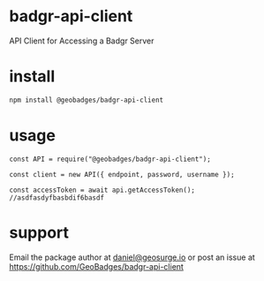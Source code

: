 # badgr-api-client
API Client for Accessing a Badgr Server

# install
```bash
npm install @geobadges/badgr-api-client
```

# usage
```
const API = require("@geobadges/badgr-api-client");

const client = new API({ endpoint, password, username });

const accessToken = await api.getAccessToken();
//asdfasdyfbasbdif6basdf
```

# support
Email the package author at daniel@geosurge.io or post an issue at https://github.com/GeoBadges/badgr-api-client
